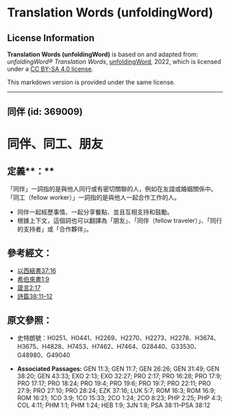 # Translation Words (unfoldingWord)

## License Information

**Translation Words (unfoldingWord)** is based on and adapted from: _unfoldingWord® Translation Words_, [unfoldingWord](https://unfoldingword.org/utw), 2022, which is licensed under a [CC BY-SA 4.0 license](https://creativecommons.org/licenses/by-sa/4.0/legalcode.en).

This markdown version is provided under the same license.



--------------------------------

## 同伴 (id: 369009)

同伴、同工、朋友
========

定義**：**
-------

「同伴」一詞指的是與他人同行或有密切關聯的人，例如在友誼或婚姻關係中。「同工（fellow worker）」一詞指的是與他人一起合作工作的人。

* 同伴一起經歷事情、一起分享餐點、並且互相支持和鼓勵。
* 根據上下文，這個詞也可以翻譯為「朋友」、「同伴（fellow traveler）」、「同行的支持者」或「合作夥伴」。

參考經文：
-----

* [以西結書37:16](https://ref.ly/Ezek37:16)
* [希伯來書1:9](https://ref.ly/Heb1:9)
* [箴言2:17](https://ref.ly/Prov2:17)
* [詩篇38:11–12](https://ref.ly/Ps38:11-Ps38:12)

原文參照：
-----

* 史特朗號：H0251、H0441、H2269、H2270、H2273、H2278、H3674、H3675、H4828、H7453、H7462、H7464、G28440、G33530、G48980、G49040

* **Associated Passages:** GEN 11:3; GEN 11:7; GEN 26:26; GEN 31:49; GEN 38:20; GEN 43:33; EXO 2:13; EXO 32:27; PRO 2:17; PRO 16:28; PRO 17:9; PRO 17:17; PRO 18:24; PRO 19:4; PRO 19:6; PRO 19:7; PRO 22:11; PRO 27:9; PRO 27:10; PRO 28:24; EZK 37:16; LUK 5:7; ROM 16:3; ROM 16:9; ROM 16:21; 1CO 3:9; 1CO 15:33; 2CO 1:24; 2CO 8:23; PHP 2:25; PHP 4:3; COL 4:11; PHM 1:1; PHM 1:24; HEB 1:9; 3JN 1:8; PSA 38:11–PSA 38:12

